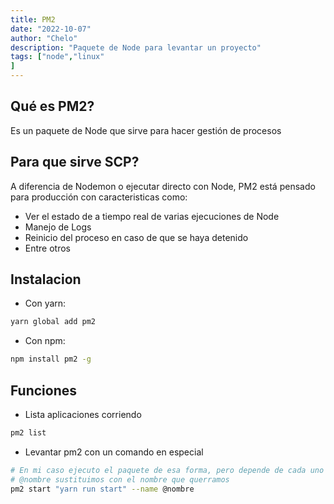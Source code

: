 ```yaml
---
title: PM2
date: "2022-10-07"
author: "Chelo"
description: "Paquete de Node para levantar un proyecto"
tags: ["node","linux"
]
---
```


## Qué es PM2?
Es un paquete de Node que sirve para hacer gestión de procesos

## Para que sirve SCP?
A diferencia de Nodemon o ejecutar directo con Node, PM2 está pensado para producción con caracteristicas como:
- Ver el estado de a tiempo real de varias ejecuciones de Node
- Manejo de Logs
- Reinicio del proceso en caso de que se haya detenido
- Entre otros 

## Instalacion
- Con yarn:
```bash
yarn global add pm2
```

- Con npm:
```bash
npm install pm2 -g
```

## Funciones
- Lista aplicaciones corriendo
```bash
pm2 list
```

- Levantar pm2 con un comando en especial
```bash 
# En mi caso ejecuto el paquete de esa forma, pero depende de cada uno
# @nombre sustituimos con el nombre que querramos
pm2 start "yarn run start" --name @nombre
```